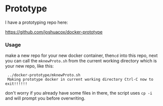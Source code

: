 # Prototype

I have a prototyping repo here:

https://github.com/joshuacox/docker-prototype

### Usage

make a new repo for your new docker container, then`cd` into this repo, next you can call the `mknewProto.sh` from the current working directory which is your new repo, like this:
```
 ../docker-prototype/mknewProto.sh 
 Making prototype docker in current working directory Ctrl-C now to exit!!!!!!
```

don't worry if you already have some files in there, the script uses `cp -i` and will prompt you before overwriting.

